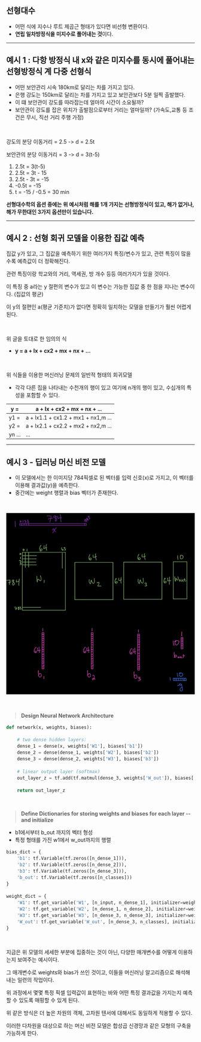 ## 선형대수

- 어떤 식에 지수나 루트 제곱근 형태가 있다면 비선형 변환이다.
- **연립 일차방정식을 미지수로 풀어내는 것**이다.

---

## 예시 1 : 다항 방정식 내 x와 같은 미지수를 동시에 풀어내는 선형방정식 계 다중 선형식

- 어떤 보안관리 시속 180km로 달리는 차를 가지고 있다.
- 은행 강도는 150km로 달리는 차를 가지고 있고 보안관보다 5분 일찍 출발했다.
- 이 떄 보안관이 강도를 따라잡는데 얼마의 시간이 소요될까?
- 보안관이 강도를 잡은 위치가 출발점으로부터 거리는 얼마일까? (가속도,교통 등 조건은 무시, 직선 거리 주행 가정)

<br>

강도의 분당 이동거리 = 2.5 -> d = 2.5t

보안관의 분당 이동거리 = 3 -> d = 3(t-5)

1. 2.5t = 3(t-5)
2. 2.5t = 3t - 15
3. 2.5t - 3t = -15
4. -0.5t = -15
5. t = -15 / -0.5 = 30 min

**선형대수학의 옵션 중에는 위 예시처럼 해를 1개 가지는 선형방정식이 있고, 해가 없거나, 해가 무한대인 3가지 옵션만이 있습니다.**

---
## 예시 2 : 선형 회귀 모델을 이용한 집값 예측

집값 y가 있고, 그 집값을 예측하기 위한 여러가지 특징/변수가 있고, 관련 특징이 많을수록 예측값이 더 정확해진다.

관련 특징이랑 학교와의 거리, 역세권, 방 개수 등등 여러가지가 있을 것이다.

이 특징 중 a라는 y 절편의 변수가 있고 이 변수는 가능한 집값 중 한 점을 지나는 변수이다. (집값의 평균)

이 y의 절편인 a(평균 기준치)가 없다면 정확히 일치하는 모델을 만들기가 훨씬 어렵게 된다.

<br>

위 글을 토대로 한 임의의 식

- **y = a + lx + cx2 + mx + nx + ...**

<br>

위 식들을 이용한 머신러닝 문제의 일반적 형태의 회귀모델

- 각각 다른 집을 나타내는 수천개의 행이 있고 여기에 n개의 행이 있고, 수십개의 특성을 포함할 수 있다.

| y =    | a + lx + cx2 + mx + nx + ...        |
| ------ | ----------------------------------- |
| y1 =   | a + lx1.1 + cx1.2 + mx1 + nx1,m ... |
| y2 =   | a + lx2.1 + cx2.2 + mx2 + nx2,m ... |
| yn ... | ...                                 |

---
## 예시 3 - 딥러닝 머신 비전 모델

- 이 모델에서는 한 이미지당 784픽셀로 된 벡터를 입력 신호(x)로 가지고, 이 벡터를 이용해 결과값(y)을 예측한다.
- 중간에는 weight 행렬과 bias 벡터가 존재한다.

<br>

![](1.png)

<br>

> **Design Neural Network Architecture**

```python
def network(x, weights, biases):
    
    # two dense hidden layers: 
    dense_1 = dense(x, weights['W1'], biases['b1'])
    dense_2 = dense(dense_1, weights['W2'], biases['b2'])
    dense_3 = dense(dense_2, weights['W3'], biases['b3'])
    
    # linear output layer (softmax)
    out_layer_z = tf.add(tf.matmul(dense_3, weights['W_out']), biases['b_out'])
    
    return out_layer_z
```

<br>

> **Define Dictionaries for storing weights and biases for each layer -- and initialize**

- b1에서부터 b_out 까지의 벡터 형성
- 특정 형태를 가진 w1에서 w_out까지의 행렬

```python
bias_dict = {
    'b1': tf.Variable(tf.zeros([n_dense_1])), 
    'b2': tf.Variable(tf.zeros([n_dense_2])),
    'b3': tf.Variable(tf.zeros([n_dense_3])),
    'b_out': tf.Variable(tf.zeros([n_classes]))
}

weight_dict = {
    'W1': tf.get_variable('W1', [n_input, n_dense_1], initializer=weight_initializer),
    'W2': tf.get_variable('W2', [n_dense_1, n_dense_2], initializer=weight_initializer),
    'W3': tf.get_variable('W3', [n_dense_3, n_dense_3], initializer=weight_initializer),
    'W_out': tf.get_variable('W_out', [n_dense_3, n_classes], initializer=weight_initializer)
}
```

<br>

지금은 위 모델의 세세한 부분에 집중하는 것이 아닌, 다양한 매개변수를 어떻게 이용하는지 보여주는 예시이다.

그 매개변수로 weights와 bias가 쓰인 것이고, 이들을 머신러닝 알고리즘으로 해석해내는 일련의 작업이다.

위 과정에서 몇몇 특정 픽셀 입력값이 표현하는 바와 어떤 특정 결과값을 가지는지 예측할 수 있도록 매핑할 수 있게 된다.

위 같은 방식은 더 높은 차원의 객체, 고차원 텐서에 대해서도 동일하게 적용할 수 있다.

이러한 다차원을 대상으로 하는 머신 비전 모델은 합성곱 신경망과 같은 모형의 구축을 가능하게 한다.